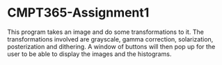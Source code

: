 # CMPT365-Assignment1

This program takes an image and do some transformations to it. The transformations involved are grayscale, gamma correction, solarization, posterization and dithering. A window of buttons will then pop up for the user to be able to display the images and the histograms.
